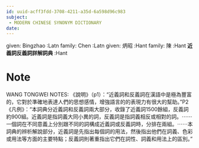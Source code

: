 ```yaml
---
id: uuid-acff3fdd-3708-4211-a35d-6a598d96c983
subject: 
 - MODERN CHINESE SYNONYM DICTIONARY
date: 
---
```


given: Bingzhao :Latn
family: Chen  :Latn
given: 炳昭 :Hant
family: 陳 :Hant
**近義詞反義詞詳解詞典** :Hant
# Note
WANG TONGWEI NOTES: 《說明》（p1）：“近義詞和反義詞在漢語中是極為豐富的，它對於準確地表達人們的思想感情，增強語言的的表現力有很大的幫助。”P2《凡例》：“本詞典分近義詞和反義詞兩大部分，收錄了近義詞1500餘組，反義詞約900組。近義詞是指詞義大同小異的詞，反義詞是指詞義相反或相對的詞。⋯⋯一個詞在不同意義上分別跟不同的詞構成近義詞或反義詞時，分排在兩組。⋯⋯本詞典的辨析解說部分，近義詞是先指出每個詞的用法，然後指出他們在詞義、色彩或用法等方面的主要特點；反義詞則著重指出它們在詞性、詞義和用法上的區別。”
